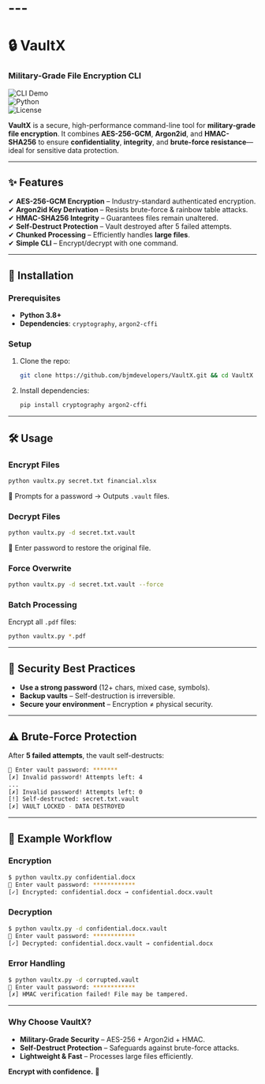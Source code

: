 # ---

# **🔒 VaultX**  
### **Military-Grade File Encryption CLI**  

![CLI Demo](https://img.shields.io/badge/DEMO-CLI%20Output-blue?style=flat-square)  
![Python](https://img.shields.io/badge/Python-3.8%2B-blue?logo=python&style=flat-square)  
![License](https://img.shields.io/badge/License-MIT-green?style=flat-square)  

**VaultX** is a secure, high-performance command-line tool for **military-grade file encryption**. It combines **AES-256-GCM**, **Argon2id**, and **HMAC-SHA256** to ensure **confidentiality**, **integrity**, and **brute-force resistance**—ideal for sensitive data protection.  

---

## **✨ Features**  
✔ **AES-256-GCM Encryption** – Industry-standard authenticated encryption.  
✔ **Argon2id Key Derivation** – Resists brute-force & rainbow table attacks.  
✔ **HMAC-SHA256 Integrity** – Guarantees files remain unaltered.  
✔ **Self-Destruct Protection** – Vault destroyed after 5 failed attempts.  
✔ **Chunked Processing** – Efficiently handles **large files**.  
✔ **Simple CLI** – Encrypt/decrypt with one command.  

---

## **🚀 Installation**  
### **Prerequisites**  
- **Python 3.8+**  
- **Dependencies**: `cryptography`, `argon2-cffi`  

### **Setup**  
1. Clone the repo:  
   ```sh
   git clone https://github.com/bjmdevelopers/VaultX.git && cd VaultX
   ```  
2. Install dependencies:  
   ```sh
   pip install cryptography argon2-cffi
   ```  

---

## **🛠 Usage**  
### **Encrypt Files**  
```sh
python vaultx.py secret.txt financial.xlsx  
```  
📌 Prompts for a password → Outputs `.vault` files.  

### **Decrypt Files**  
```sh
python vaultx.py -d secret.txt.vault  
```  
📌 Enter password to restore the original file.  

### **Force Overwrite**  
```sh
python vaultx.py -d secret.txt.vault --force  
```  

### **Batch Processing**  
Encrypt all `.pdf` files:  
```sh
python vaultx.py *.pdf  
```  

---

## **🔐 Security Best Practices**  
- **Use a strong password** (12+ chars, mixed case, symbols).  
- **Backup vaults** – Self-destruction is irreversible.  
- **Secure your environment** – Encryption ≠ physical security.  


---

## **⚠️ Brute-Force Protection**  
After **5 failed attempts**, the vault self-destructs:  
```sh
🔑 Enter vault password: *******  
[✗] Invalid password! Attempts left: 4  
...  
[✗] Invalid password! Attempts left: 0  
[!] Self-destructed: secret.txt.vault  
[✗] VAULT LOCKED - DATA DESTROYED  
```  

---

## **📜 Example Workflow**  
### **Encryption**  
```sh
$ python vaultx.py confidential.docx  
🔑 Enter vault password: ************  
[✓] Encrypted: confidential.docx → confidential.docx.vault  
```  

### **Decryption**  
```sh
$ python vaultx.py -d confidential.docx.vault  
🔑 Enter vault password: ************  
[✓] Decrypted: confidential.docx.vault → confidential.docx  
```  

### **Error Handling**  
```sh
$ python vaultx.py -d corrupted.vault  
🔑 Enter vault password: ************  
[✗] HMAC verification failed! File may be tampered.  
```  
---

### **Why Choose VaultX?**  
- **Military-Grade Security** – AES-256 + Argon2id + HMAC.  
- **Self-Destruct Protection** – Safeguards against brute-force attacks.  
- **Lightweight & Fast** – Processes large files efficiently.  

**Encrypt with confidence.** 🚀